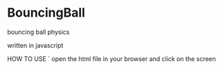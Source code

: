 # BouncingBall

bouncing ball physics

written in javascript

HOW TO USE `
open the html file in your browser and click on the screen
